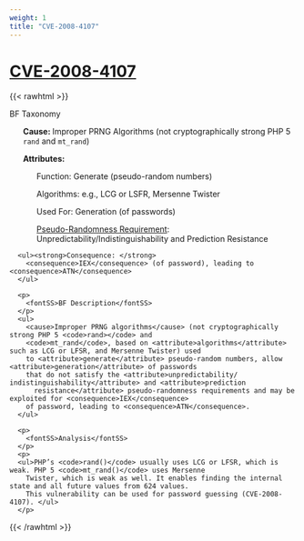 ```yaml
---
weight: 1
title: "CVE-2008-4107"
---
```

# [CVE-2008-4107](https://cve.mitre.org/cgi-bin/cvename.cgi?name=CVE-2008-4107)

{{< rawhtml >}}
<p>
        <fontSS>BF Taxonomy</fontSS>
      </p>
      <ul><strong>Cause: </strong>
        <cause>Improper PRNG Algorithms</cause> (not cryptographically strong PHP 5 <code>rand</code> and
        <code>mt_rand</code>)
      </ul>
      <ul><strong>Attributes: </strong>
        <ul>Function: <attribute>Generate</attribute> (pseudo-random numbers)</ul>
        <ul>Algorithms: e.g., LCG or LSFR, Mersenne Twister</ul>
        <ul>Used For: <attribute>Generation</attribute> (of passwords)</ul>
        <ul><u>Pseudo-Randomness Requirement</u>: <attribute>Unpredictability/Indistinguishability</attribute> and
          <attribute>Prediction Resistance</attribute>
        </ul>
      </ul>

      <ul><strong>Consequence: </strong>
        <consequence>IEX</consequence> (of password), leading to <consequence>ATN</consequence>
      </ul>

      <p>
        <fontSS>BF Description</fontSS>
      </p>
      <ul>
        <cause>Improper PRNG algorithms</cause> (not cryptographically strong PHP 5 <code>rand></code> and
        <code>mt_rand</code>, based on <attribute>algorithms</attribute> such as LCG or LFSR, and Mersenne Twister) used
        to <attribute>generate</attribute> pseudo-random numbers, allow <attribute>generation</attribute> of passwords
        that do not satisfy the <attribute>unpredictability/ indistinguishability</attribute> and <attribute>prediction
          resistance</attribute> pseudo-randomness requirements and may be exploited for <consequence>IEX</consequence>
        of password, leading to <consequence>ATN</consequence>.
      </ul>

      <p>
        <fontSS>Analysis</fontSS>
      </p>
      <p>
      <ul>PHP’s <code>rand()</code> usually uses LCG or LFSR, which is weak. PHP 5 <code>mt_rand()</code> uses Mersenne
        Twister, which is weak as well. It enables finding the internal state and all future values from 624 values.
        This vulnerability can be used for password guessing (CVE-2008-4107). </ul>
      </p>

{{< /rawhtml >}}